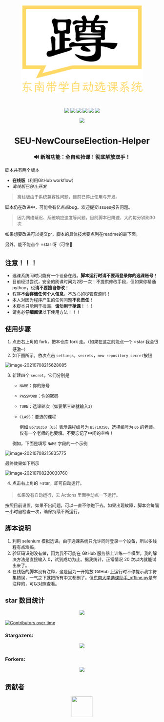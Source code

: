 <p align="center"><img src="pic/logo.png" alt="logo" width="400"/></p>

<br/>

<p align="center"><img src="https://img.shields.io/github/stars/wcy-dt/SEU-NewCourseElection-Helper.svg"> <img src="https://img.shields.io/github/forks/wcy-dt/SEU-NewCourseElection-Helper.svg"> <img src="https://img.shields.io/badge/Test-passed-brightgreen.svg?style=flat"> <img src="https://img.shields.io/badge/version-1.0.2-red.svg?style=flat"> <img src="https://img.shields.io/badge/License-GPL3.0-yellow.svg?style=flat"> <img src="https://gpvc.arturio.dev/wcy-dt"></p>

<p align="center"><img src="https://badges.frapsoft.com/os/v3/open-source.svg?v=103"></p>

<h1 align="center" style="text-align:center;">
SEU-NewCourseElection-Helper
</h1>


<h3 align="center" style="text-align:center;">🔊 新增功能：全自动抢课！彻底解放双手！</h3>

脚本共有两个版本

- **在线版**（利用GitHub workflow）
- *离线版已停止开发*

> 离线版由于系统兼容性问题，目前已停止使用与开发。

脚本仍在改进中，可能会有亿点点bug。欢迎提交issues报告问题。

> 因为网络延迟、系统响应速度等问题，目前脚本已降速，大约每分钟刷30次

如果想要改进可以提交pr，脚本的具体技术要点列在readme的最下面。

另外，能不能点个 ⭐star 呀（可怜🥺

## 注意！！！

- 选课系统同时只能有一个设备在线。**脚本运行时请不要再登录你的选课账号**！
- 目前经过尝试，安全的刷课时间为2秒一次！不提供修改手段，但如果你精通python，也**请不要擅自修改**！
- 程序**不会存储任何个人信息**，不放心的尽管查源码！
- 本人对因为程序产生的任何问题**不负责任**！
- 本脚本只能用于捡漏，**请勿用于抢课**！！！
- 请务必**仔细阅读**以下使用方法！！！

## 使用步骤

1. 点击右上角的 fork，把本仓库 fork 走。（如果在这之前能点一个 ⭐star 我会很感激~）
2. 如下图所示，依次点击 `settings`，`secrets`，`new repository secret`按钮

![image-20210708215628085](pic/image-20210708215628085.png)

3. 新建四个 `secret`，它们分别是

   - `NAME`：你的账号

   - `PASSWORD`：你的密码

   - `TURN`：选课轮次（如要第三轮就输入`3`）

   - `CLASS`：要选的课程

     例如 `B5710350 [05]` 表示课程编号为 `B5710350`，选择编号为 `05` 的老师。仅有一个老师的也要填。不要忘记了中间的空格！

   例如，下面是填写 `NAME` 字段的一个示例

![image-20210708215835775](pic/image-20210708215835775.png)

最终效果如下所示

![image-20210708220030760](pic/image-20210708220030760.png)

4. 点击右上角的 ⭐star，即可自动运行。

  > 如果没有自动运行，去 Actions 里面手动点一下运行。

   按照目前设置，如果不出问题，可以一直不停跑下去。如果出现故障，脚本会每隔一小时自检查一次，确保持续不断运行。

## 脚本说明

1. 利用 selenium 模拟选课。由于选课系统只允许同时登录一个设备，所以多线程有点难搞。
2. 验证码识别没有做，因为我不可能在 GitHub 服务器上训练一个模型。我的解决方法是直接输入 0，试到成功为止。据我统计，正常情况 20 次以内就能试出来了。
3. 在线版的脚本没有注释，这是因为一开始放 GitHub 上运行时不停提示我字符集错误，一气之下就把所有中文都删了。但[东南大学选课助手_offline.py](https://github.com/Auroragys/SEU-NewCourseElection-Helper/blob/main/东南大学选课助手_offline.py)是有注释的，可以对照查看。


## star 数目统计

<p align="center"><img src="https://starchart.cc/WCY-dt/SEU-NewCourseElection-Helper.svg" width="600"/></p>

[![Contributors over time](https://contributor-graph-api.apiseven.com/contributors-svg?chart=contributorOverTime&repo=Naereen/badges)](https://www.apiseven.com/en/contributor-graph?chart=contributorOverTime&repo=WCY-dt/SEU-NewCourseElection-Helper)

### Stargazers: 

<a href="https://github.com/WCY-dt/SEU-NewCourseElection-Helper/stargazers"><p align="center"><img src="https://reporoster.com/stars/notext/WCY-dt/SEU-NewCourseElection-Helper" width="400"/></p></a>

### Forkers: 

<a href="https://github.com/WCY-dt/SEU-NewCourseElection-Helper/network/members"><p align="center"><img src="https://reporoster.com/forks/notext/WCY-dt/SEU-NewCourseElection-Helper" width="400"/></p></a>

## 贡献者

<a href="https://github.com/WCY-dt"><p align="center"><img src="https://avatars.githubusercontent.com/u/55525165?v=4" height="68" width="68" style="border-radius:34;"></p></a>
